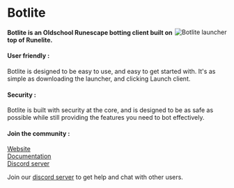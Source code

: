 # Botlite

<a href="https://botlite.org">
<img align="right" src="https://botlite.org/launcher.png" alt="Botlite launcher" />
</a>

#### Botlite is an Oldschool Runescape botting client built on top of Runelite.

#### User friendly : 
Botlite is designed to be easy to use, and easy to get started with. It's as simple as downloading the launcher, and clicking Launch client.


#### Security :
Botlite is built with security at the core, and is designed to be as safe as possible while still providing the features you need to bot effectively.

#### Join the community :

<a  href="https://botlite.org">Website</a>
<br /><a href="https://docs.botlite.org">Documentation</a>
<br /><a href="https://discord.gg/gcMCEfGmbZ">Discord server</a>
<p>Join our <a href="https://discord.gg/gcMCEfGmbZ">discord server</a> to get help and chat with other users.</p>
